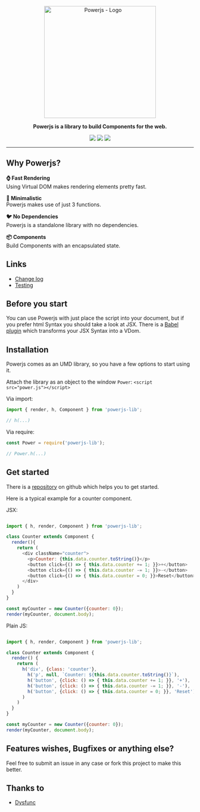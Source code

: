 <p align="center" ><a href="https://github.com/janmarkuslanger/powerjs"><img alt="Powerjs - Logo" src="https://cdn.rawgit.com/janmarkuslanger/powerjs/fd582465/assets/logo.svg" width="300" height="auto"/></a></p>

<p align="center"><strong>Powerjs is a library to build Components for the web.</strong></p>

<p align="center">
  <img src="https://img.shields.io/github/license/janmarkuslanger/powerjs.svg?style=flat-square">
  <img src="https://img.shields.io/github/size/janmarkuslanger/powerjs/dist/power.js.svg?style=flat-square">
 <img src="https://img.shields.io/npm/v/powerjs-lib.svg?style=flat-square">
</p>

---

## Why Powerjs?

**⌚️ Fast Rendering**
<br>Using Virtual DOM makes rendering elements pretty fast.

**💾 Minimalistic**
<br>Powerjs makes use of just 3 functions.

**🐦 No Dependencies**
<br>Powerjs is a standalone library with no dependencies.

**📦 Components**
<br>Build Components with an encapsulated state.

## Links

- <a href="https://github.com/janmarkuslanger/powerjs/blob/master/CHANGELOG.md">Change log</a>
- <a href="https://github.com/janmarkuslanger/powerjs/tree/master/test">Testing</a>

## Before you start
You can use Powerjs with just place the script into your document, but if you prefer html Syntax you should take a look at JSX. There is a <a href="https://babeljs.io/docs/en/babel-plugin-transform-react-jsx/">Babel plugin</a> which transforms your JSX Syntax into a VDom.

## Installation

Powerjs comes as an UMD library, so you have a few options to start using it.

Attach the library as an object to the window `Power`:
`<script src="power.js"></script>`

Via import:
``` javascript
import { render, h, Component } from 'powerjs-lib';

// h(...)

```

Via require:
``` javascript
const Power = require('powerjs-lib');

// Power.h(...)

```

## Get started

There is a <a href="https://github.com/janmarkuslanger/powerjs-starter">repository</a> on github which helps you to get started.

Here is a typical example for a counter component.

JSX:

``` javascript

import { h, render, Component } from 'powerjs-lib';

class Counter extends Component {
  render(){
    return (
      <div className="counter">
        <p>Counter: {this.data.counter.toString()}</p>
        <button click={() => { this.data.counter += 1; }}>+</button>
        <button click={() => { this.data.counter -= 1; }}>-</button>
        <button click={() => { this.data.counter = 0; }}>Reset</button>
      </div>
    )
  }
}

const myCounter = new Counter({counter: 0});
render(myCounter, document.body);

```

Plain JS:

``` javascript

import { h, render, Component } from 'powerjs-lib';

class Counter extends Component {
  render() {
    return (
      h('div', {class: 'counter'},
        h('p', null, `Counter: ${this.data.counter.toString()}`),
        h('button', {click: () => { this.data.counter += 1; }}, '+'),
        h('button', {click: () => { this.data.counter -= 1; }}, '-'),
        h('button', {click: () => { this.data.counter = 0; }}, 'Reset')
      )
    )
  }
}

const myCounter = new Counter({counter: 0});
render(myCounter, document.body);

```

## Features wishes, Bugfixes or anything else?
Feel free to submit an issue in any case or fork this project to make this better.

## Thanks to
- <a href="https://github.com/dysfunc">Dysfunc</a>
